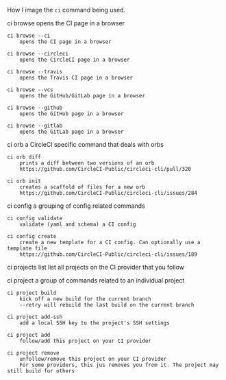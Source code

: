 How I image the `ci` command being used.

ci browse
	opens the CI page in a browser

	ci browse --ci
		opens the CI page in a browser

	ci browse --circleci
		opens the CircleCI page in a browser

	ci browse --travis
		opens the Travis CI page in a browser

	ci browse --vcs
		opens the GitHub/GitLab page in a browser

	ci browse --github
		opens the GitHub page in a browser

	ci browse --gitlab
		opens the GitLab page in a browser

ci orb
	a CircleCI specific command that deals with orbs

	ci orb diff
		prints a diff between two versions of an orb
		https://github.com/CircleCI-Public/circleci-cli/pull/320
	
	ci orb init
		creates a scaffold of files for a new orb
		https://github.com/CircleCI-Public/circleci-cli/issues/284

ci config
	a grouping of config related commands

	ci config validate
		validate (yaml and schema) a CI config

	ci config create
		create a new template for a CI config. Can optionally use a template file
		https://github.com/CircleCI-Public/circleci-cli/issues/189

ci projects list
	list all projects on the CI provider that you follow
	
ci project
	a group of commands related to an individual project
	
	ci project build
		kick off a new build for the current branch
		--retry will rebuild the last build on the current branch
	
	ci project add-ssh
		add a local SSH key to the project's SSH settings
	
	ci project add
		follow/add this project on your CI provider
	
	ci project remove
		unfollow/remove this project on your CI provider
		For some providers, this jus removes you from it. The project may still build for others

